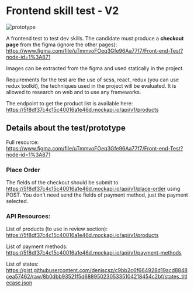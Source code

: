 # Frontend skill test - V2

![prototype](https://i.ibb.co/pfhKsX1/Screen-Shot-2020-10-19-at-22-39-37.png)

A frontend test to test dev skills. The candidate must produce a **checkout page** from the figma (ignore the other pages): https://www.figma.com/file/uTmmvoFOeq3Gfe96Aa77f7/Front-end-Test?node-id=1%3A871

Images can be extracted from the figma and used statically in the project. 

Requirements for the test are the use of scss, react, redux (you can use redux toolkit), the techniques used in the project will be evaluated. It is allowed to research on web and to use any frameworks. 

The endpoint to get the product list is available here: https://5f8df37c4c15c40016a1e46d.mockapi.io/api/v1/products

## Details about the test/prototype

Full resource: https://www.figma.com/file/uTmmvoFOeq3Gfe96Aa77f7/Front-end-Test?node-id=1%3A871 

### Place Order

The fields of the checkout should be submit to https://5f8df37c4c15c40016a1e46d.mockapi.io/api/v1/place-order using POST.
You don't need send the fields of payment method, just the payment selected.

### API Resources:

List of products (to use in review section): https://5f8df37c4c15c40016a1e46d.mockapi.io/api/v1/products

List of payment methods: https://5f8df37c4c15c40016a1e46d.mockapi.io/api/v1/payment-methods

List of states: https://gist.githubusercontent.com/deniscsz/c9bb2c6f664928d19acd8848cea57462/raw/8b0dbb93521f5d6889502305335104218454c2bf/states_titlecase.json
